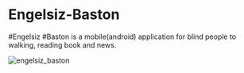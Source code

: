 # Engelsiz-Baston
#Engelsiz #Baston is a mobile(android) application for blind people to walking, reading book and news.

![engelsiz_baston](https://user-images.githubusercontent.com/37975010/73730888-9fa79980-4748-11ea-977a-ce42a80aa9c5.png)


